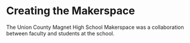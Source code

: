 # Creating the Makerspace

The Union County Magnet High School Makerspace was a collaboration between faculty and students at the school.